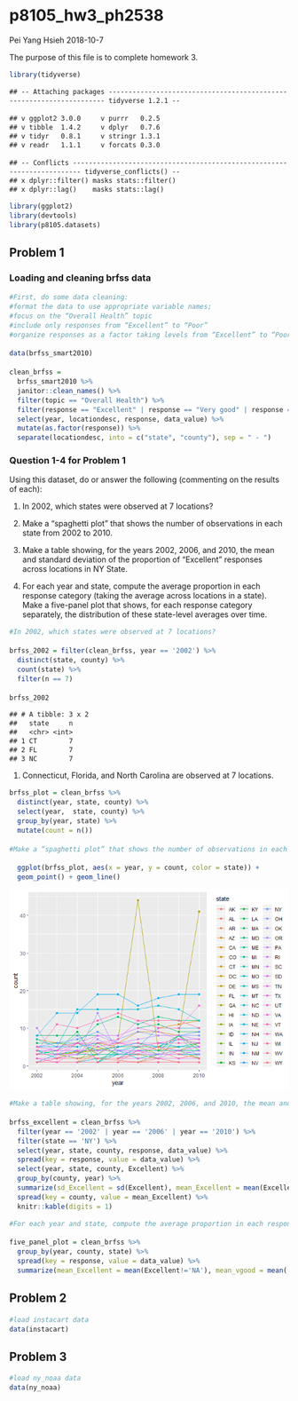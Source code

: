 p8105\_hw3\_ph2538
================
Pei Yang Hsieh
2018-10-7

The purpose of this file is to complete homework
    3.

``` r
library(tidyverse)
```

    ## -- Attaching packages --------------------------------------------------------------------- tidyverse 1.2.1 --

    ## v ggplot2 3.0.0     v purrr   0.2.5
    ## v tibble  1.4.2     v dplyr   0.7.6
    ## v tidyr   0.8.1     v stringr 1.3.1
    ## v readr   1.1.1     v forcats 0.3.0

    ## -- Conflicts ------------------------------------------------------------------------ tidyverse_conflicts() --
    ## x dplyr::filter() masks stats::filter()
    ## x dplyr::lag()    masks stats::lag()

``` r
library(ggplot2)
library(devtools)
library(p8105.datasets)
```

## Problem 1

### Loading and cleaning brfss data

``` r
#First, do some data cleaning:
#format the data to use appropriate variable names;
#focus on the “Overall Health” topic
#include only responses from “Excellent” to “Poor”
#organize responses as a factor taking levels from “Excellent” to “Poor”

data(brfss_smart2010)

clean_brfss =
  brfss_smart2010 %>%
  janitor::clean_names() %>%
  filter(topic == "Overall Health") %>%
  filter(response == "Excellent" | response == "Very good" | response == "Good" | response == "Fair" | response == "Poor") %>%
  select(year, locationdesc, response, data_value) %>%
  mutate(as.factor(response)) %>%
  separate(locationdesc, into = c("state", "county"), sep = " - ")
```

### Question 1-4 for Problem 1

Using this dataset, do or answer the following (commenting on the
results of each):

1.  In 2002, which states were observed at 7 locations?

2.  Make a “spaghetti plot” that shows the number of observations in
    each state from 2002 to 2010.

3.  Make a table showing, for the years 2002, 2006, and 2010, the mean
    and standard deviation of the proportion of “Excellent” responses
    across locations in NY State.

4.  For each year and state, compute the average proportion in each
    response category (taking the average across locations in a state).
    Make a five-panel plot that shows, for each response category
    separately, the distribution of these state-level averages over
    time.

<!-- end list -->

``` r
#In 2002, which states were observed at 7 locations?

brfss_2002 = filter(clean_brfss, year == '2002') %>%
  distinct(state, county) %>%
  count(state) %>%
  filter(n == 7)

brfss_2002
```

    ## # A tibble: 3 x 2
    ##   state     n
    ##   <chr> <int>
    ## 1 CT        7
    ## 2 FL        7
    ## 3 NC        7

1.  Connecticut, Florida, and North Carolina are observed at 7
    locations.

<!-- end list -->

``` r
brfss_plot = clean_brfss %>%
  distinct(year, state, county) %>% 
  select(year,  state, county) %>% 
  group_by(year, state) %>%
  mutate(count = n())

#Make a “spaghetti plot” that shows the number of observations in each state from 2002 to 2010.

  ggplot(brfss_plot, aes(x = year, y = count, color = state)) +
  geom_point() + geom_line()
```

![](p8105_hw3_ph2538_files/figure-gfm/spaghetti_plot-1.png)<!-- -->

``` r
#Make a table showing, for the years 2002, 2006, and 2010, the mean and standard deviation of the proportion of “Excellent” responses across locations in NY State.

brfss_excellent = clean_brfss %>%
  filter(year == '2002' | year == '2006' | year == '2010') %>%
  filter(state == 'NY') %>%
  select(year, state, county, response, data_value) %>%
  spread(key = response, value = data_value) %>%
  select(year, state, county, Excellent) %>%
  group_by(county, year) %>%
  summarize(sd_Excellent = sd(Excellent), mean_Excellent = mean(Excellent)) %>%
  spread(key = county, value = mean_Excellent) %>%
  knitr::kable(digits = 1)
```

``` r
#For each year and state, compute the average proportion in each response category (taking the average across locations in a state). Make a five-panel plot that shows, for each response category separately, the distribution of these state-level averages over time.

five_panel_plot = clean_brfss %>%
  group_by(year, county, state) %>%
  spread(key = response, value = data_value) %>%
  summarize(mean_Excellent = mean(Excellent!='NA'), mean_vgood = mean('Very good'!='NA'))
```

## Problem 2

``` r
#load instacart data
data(instacart)
```

## Problem 3

``` r
#load ny_noaa data
data(ny_noaa)
```
